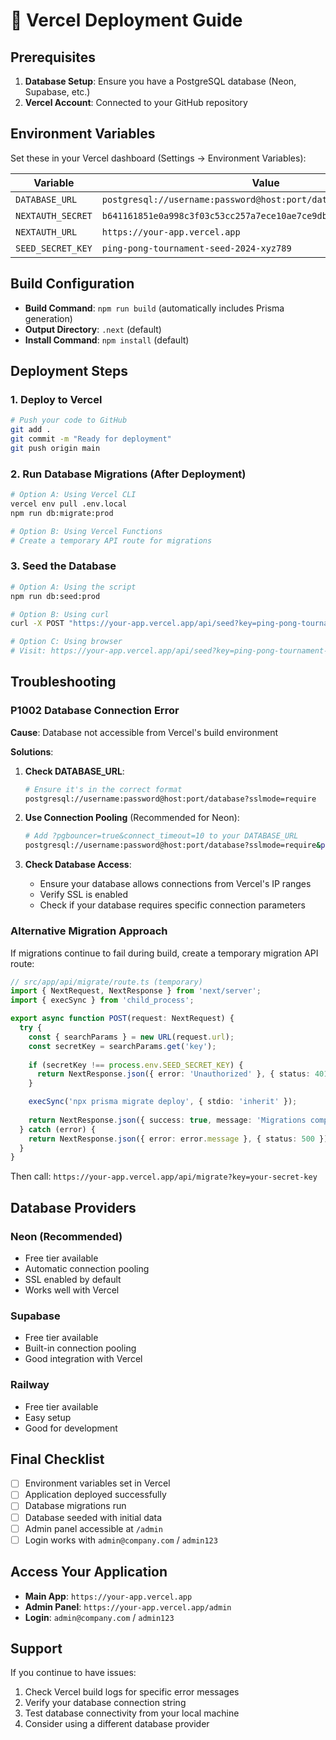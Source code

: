 # 🚀 Vercel Deployment Guide

## Prerequisites

1. **Database Setup**: Ensure you have a PostgreSQL database (Neon, Supabase, etc.)
2. **Vercel Account**: Connected to your GitHub repository

## Environment Variables

Set these in your Vercel dashboard (Settings → Environment Variables):

| Variable | Value | Required |
|----------|-------|----------|
| `DATABASE_URL` | `postgresql://username:password@host:port/database` | ✅ |
| `NEXTAUTH_SECRET` | `b641161851e0a998c3f03c53cc257a7ece10ae7ce9db6bbdac237d303a791558` | ✅ |
| `NEXTAUTH_URL` | `https://your-app.vercel.app` | ✅ |
| `SEED_SECRET_KEY` | `ping-pong-tournament-seed-2024-xyz789` | ⚠️ |

## Build Configuration

- **Build Command**: `npm run build` (automatically includes Prisma generation)
- **Output Directory**: `.next` (default)
- **Install Command**: `npm install` (default)

## Deployment Steps

### 1. Deploy to Vercel
```bash
# Push your code to GitHub
git add .
git commit -m "Ready for deployment"
git push origin main
```

### 2. Run Database Migrations (After Deployment)
```bash
# Option A: Using Vercel CLI
vercel env pull .env.local
npm run db:migrate:prod

# Option B: Using Vercel Functions
# Create a temporary API route for migrations
```

### 3. Seed the Database
```bash
# Option A: Using the script
npm run db:seed:prod

# Option B: Using curl
curl -X POST "https://your-app.vercel.app/api/seed?key=ping-pong-tournament-seed-2024-xyz789"

# Option C: Using browser
# Visit: https://your-app.vercel.app/api/seed?key=ping-pong-tournament-seed-2024-xyz789
```

## Troubleshooting

### P1002 Database Connection Error

**Cause**: Database not accessible from Vercel's build environment

**Solutions**:

1. **Check DATABASE_URL**:
   ```bash
   # Ensure it's in the correct format
   postgresql://username:password@host:port/database?sslmode=require
   ```

2. **Use Connection Pooling** (Recommended for Neon):
   ```bash
   # Add ?pgbouncer=true&connect_timeout=10 to your DATABASE_URL
   postgresql://username:password@host:port/database?sslmode=require&pgbouncer=true&connect_timeout=10
   ```

3. **Check Database Access**:
   - Ensure your database allows connections from Vercel's IP ranges
   - Verify SSL is enabled
   - Check if your database requires specific connection parameters

### Alternative Migration Approach

If migrations continue to fail during build, create a temporary migration API route:

```typescript
// src/app/api/migrate/route.ts (temporary)
import { NextRequest, NextResponse } from 'next/server';
import { execSync } from 'child_process';

export async function POST(request: NextRequest) {
  try {
    const { searchParams } = new URL(request.url);
    const secretKey = searchParams.get('key');
    
    if (secretKey !== process.env.SEED_SECRET_KEY) {
      return NextResponse.json({ error: 'Unauthorized' }, { status: 401 });
    }

    execSync('npx prisma migrate deploy', { stdio: 'inherit' });
    
    return NextResponse.json({ success: true, message: 'Migrations completed' });
  } catch (error) {
    return NextResponse.json({ error: error.message }, { status: 500 });
  }
}
```

Then call: `https://your-app.vercel.app/api/migrate?key=your-secret-key`

## Database Providers

### Neon (Recommended)
- Free tier available
- Automatic connection pooling
- SSL enabled by default
- Works well with Vercel

### Supabase
- Free tier available
- Built-in connection pooling
- Good integration with Vercel

### Railway
- Free tier available
- Easy setup
- Good for development

## Final Checklist

- [ ] Environment variables set in Vercel
- [ ] Application deployed successfully
- [ ] Database migrations run
- [ ] Database seeded with initial data
- [ ] Admin panel accessible at `/admin`
- [ ] Login works with `admin@company.com` / `admin123`

## Access Your Application

- **Main App**: `https://your-app.vercel.app`
- **Admin Panel**: `https://your-app.vercel.app/admin`
- **Login**: `admin@company.com` / `admin123`

## Support

If you continue to have issues:

1. Check Vercel build logs for specific error messages
2. Verify your database connection string
3. Test database connectivity from your local machine
4. Consider using a different database provider 